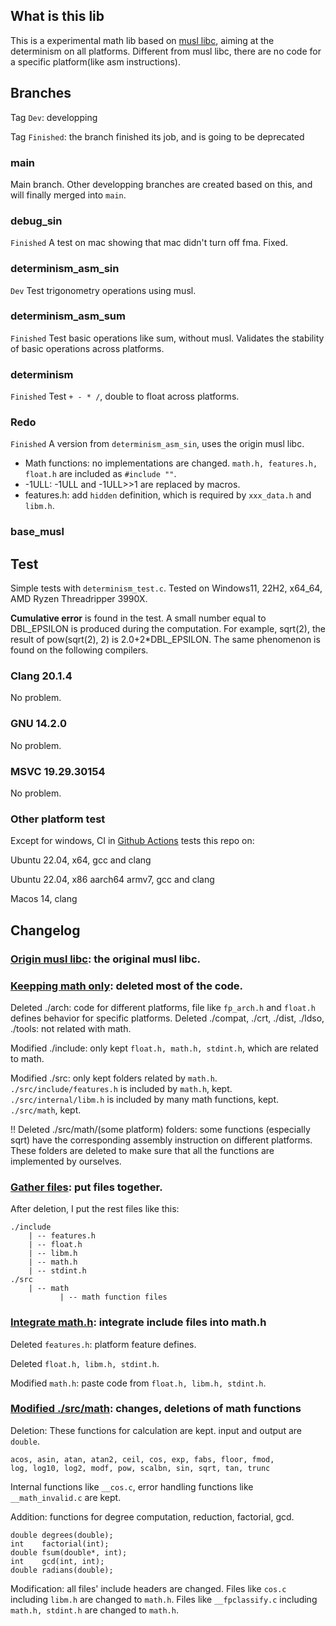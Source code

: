 ## What is this lib
This is a experimental math lib based on [musl libc](https://musl.libc.org/), aiming at the determinism on all platforms. Different from musl libc, there are no code for a specific platform(like asm instructions). 

## Branches
Tag `Dev`: developping

Tag `Finished`: the branch finished its job, and is going to be deprecated
### main
Main branch. Other developping branches are created based on this, and will finally merged into `main`.
### debug_sin
`Finished` A test on mac showing that mac didn't turn off fma. Fixed.
### determinism_asm_sin
`Dev` Test trigonometry operations using musl. 
### determinism_asm_sum
`Finished` Test basic operations like sum, without musl. Validates the stability of basic operations across platforms.
### determinism
`Finished` Test `+ - * /`, double to float across platforms.
### Redo
`Finished` A version from `determinism_asm_sin`, uses the origin musl libc.

- Math functions: no implementations are changed. `math.h, features.h, float.h` are included as `#include ""`.
- -1ULL: -1ULL and -1ULL>>1 are replaced by macros.
- features.h: add `hidden` definition, which is required by `xxx_data.h` and `libm.h`.
### base_musl

## Test
Simple tests with `determinism_test.c`. Tested on Windows11, 22H2, x64_64, AMD Ryzen Threadripper 3990X. 

**Cumulative error** is found in the test. A small number equal to DBL_EPSILON is produced during the computation. 
For example, sqrt(2), the result of pow(sqrt(2), 2) is 2.0+2*DBL_EPSILON. The same phenomenon is found on the following compilers. 
### Clang 20.1.4
No problem.
### GNU 14.2.0
No problem.
### MSVC 19.29.30154
No problem.

### Other platform test
Except for windows, CI in [Github Actions](https://github.com/PrimedErwin/deterministic-math/actions) tests this repo on:

Ubuntu 22.04, x64, gcc and clang

Ubuntu 22.04, x86 aarch64 armv7, gcc and clang

Macos 14, clang

## Changelog
### [Origin musl libc](https://github.com/PrimedErwin/deterministic-math/commit/a5c1df1e2ae5a744c28a7bc4167d0b90ceec297e): the original musl libc.
### [Keepping math only](https://github.com/PrimedErwin/deterministic-math/commit/00146e092a89ddc9d3afb56438dee311981978af): deleted most of the code.
Deleted ./arch: code for different platforms, file like `fp_arch.h` and `float.h` defines behavior for specific platforms. 
Deleted ./compat, ./crt, ./dist, ./ldso, ./tools: not related with math. 

Modified ./include: only kept `float.h, math.h, stdint.h`, which are related to math. 

Modified ./src: only kept folders related by `math.h`. `./src/include/features.h` is included by `math.h`, kept. `./src/internal/libm.h` is included by many math functions, kept. `./src/math`, kept. 

!! Deleted ./src/math/(some platform) folders: some functions (especially sqrt) have the corresponding assembly instruction on different platforms. These folders are deleted to make sure that all the functions are implemented by ourselves.
### [Gather files](https://github.com/PrimedErwin/deterministic-math/commit/afa45a78c17b8a86d1a86f90bff9920d93849d34): put files together. 
After deletion, I put the rest files like this:
```
./include
    | -- features.h
    | -- float.h
    | -- libm.h
    | -- math.h
    | -- stdint.h
./src
    | -- math
           | -- math function files
```
### [Integrate math.h](https://github.com/PrimedErwin/deterministic-math/commit/1f3874a66037aa904484768fde94a3ef943114a1): integrate include files into math.h
Deleted `features.h`: platform feature defines.

Deleted `float.h, libm.h, stdint.h`.

Modified `math.h`: paste code from `float.h, libm.h, stdint.h`.
### [Modified ./src/math](https://github.com/PrimedErwin/deterministic-math/commit/98724ef2ca8a03c80a0afd570c4b217fe95fb210): changes, deletions of math functions
Deletion: These functions for calculation are kept. input and output are `double`.
```
acos, asin, atan, atan2, ceil, cos, exp, fabs, floor, fmod, 
log, log10, log2, modf, pow, scalbn, sin, sqrt, tan, trunc
```
Internal functions like `__cos.c`, error handling functions like `__math_invalid.c` are kept.

Addition: functions for degree computation, reduction, factorial, gcd. 
```
double degrees(double);
int    factorial(int);
double fsum(double*, int);
int    gcd(int, int);
double radians(double);
```

Modification: all files' include headers are changed. 
Files like `cos.c` including `libm.h` are changed to `math.h`.
Files like `__fpclassify.c` including `math.h, stdint.h` are changed to `math.h`.


